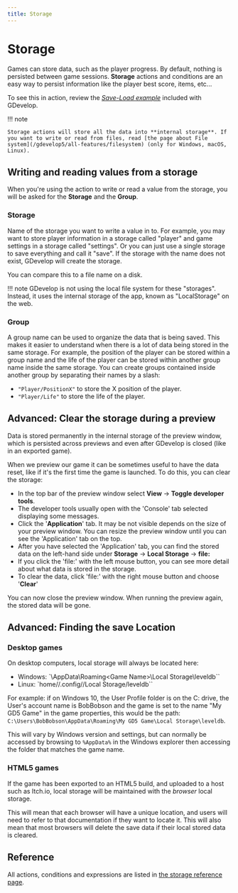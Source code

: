 ```yaml
---
title: Storage
---
```

# Storage

Games can store data, such as the player progress. By default, nothing is persisted between game sessions. **Storage** actions and conditions are an easy way to persist information like the player best score, items, etc...

To see this in action, review the *[Save-Load example](https://editor.gdevelop.io/?project=example://save-load)* included with GDevelop.

!!! note

    Storage actions will store all the data into **internal storage**. If you want to write or read from files, read [the page about File system](/gdevelop5/all-features/filesystem) (only for Windows, macOS, Linux).

## Writing and reading values from a storage

When you're using the action to write or read a value from the storage, you will be asked for the **Storage** and the **Group**.

### **Storage**

Name of the storage you want to write a value in to. For example, you may want to store player information in a storage called "player" and game settings in a storage called "settings". Or you can just use a single storage to save everything and call it "save". If the storage with the name does not exist, GDevelop will create the storage.

You can compare this to a file name on a disk.

!!! note
     GDevelop is not using the local file system for these "storages". Instead, it uses the internal storage of the app, known as "LocalStorage" on the web.

### **Group**

A group name can be used to organize the data that is being saved. This makes it easier to understand when there is a lot of data being stored in the same storage. For example, the position of the player can be stored within a group name and the life of the player can be stored within another group name inside the same storage. You can create groups contained inside another group by separating their names by a slash:

- `"Player/PositionX"` to store the X position of the player.
- `"Player/Life"` to store the life of the player.

## Advanced: Clear the storage during a preview

Data is stored permanently in the internal storage of the preview window, which is persisted across previews and even after GDevelop is closed (like in an exported game).

When we preview our game it can be sometimes useful to have the data reset, like if it's the first time the game is launched. To do this, you can clear the storage:

  - In the top bar of the preview window select **View** -> **Toggle developer tools**.
  - The developer tools usually open with the 'Console' tab selected displaying some messages.
  - Click the '**Application**' tab. It may be not visible depends on the size of your preview window. You can resize the preview window until you can see the 'Application' tab on the top.
  - After you have selected the 'Application' tab, you can find the stored data on the left-hand side under **Storage** -> **Local Storage** -> **file:**
  - If you click the 'file:' with the left mouse button, you can see more detail about what data is stored in the storage.
  - To clear the data, click 'file:' with the right mouse button and choose '**Clear**'

You can now close the preview window. When running the preview again, the stored data will be gone.

## Advanced: Finding the save Location

### Desktop games

On desktop computers, local storage will always be located here:

* Windows: `<Path to user folder>\AppData\Roaming\<Game Name>\Local Storage\leveldb``
* Linux: `home/<UserName>/.config/<Game Name>/Local Storage/leveldb``

For example: if on Windows 10, the User Profile folder is on the C: drive, the User's account name is BobBobson and the game is set to the name "My GD5 Game" in the game properties, this would be the path: `C:\Users\BobBobson\AppData\Roaming\My GD5 Game\Local Storage\leveldb`.

This will vary by Windows version and settings, but can normally be accessed by browsing to `%AppData%` in the Windows explorer then accessing the folder that matches the game name.

### HTML5 games

If the game has been exported to an HTML5 build, and uploaded to a host such as Itch.io, local storage will be maintained with the *browser* local storage.

This will mean that each browser will have a unique location, and users will need to refer to that documentation if they want to locate it. This will also mean that most browsers will delete the save data if their local stored data is cleared.

## Reference

All actions, conditions and expressions are listed in [the storage reference page](/gdevelop5/all-features/storage/reference/).

